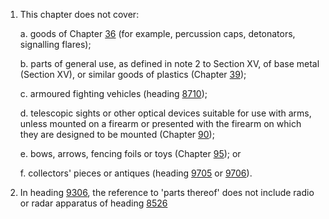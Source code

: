 1. This chapter does not cover:

    a. goods of Chapter [36](/chapters/36) (for example, percussion caps, detonators, signalling flares);
    
    b. parts of general use, as defined in note 2 to Section XV, of base metal (Section XV), or similar goods of plastics (Chapter [39](/chapters/39));
    
    c. armoured fighting vehicles (heading [8710](/headings/8710));
    
    d. telescopic sights or other optical devices suitable for use with arms, unless mounted on a firearm or presented with the firearm on which they are designed to be mounted (Chapter [90](/chapters/90));
    
    e. bows, arrows, fencing foils or toys (Chapter [95](/chapters/95)); or
    
    f. collectors' pieces or antiques (heading [9705](/headings/9705) or [9706](/headings/9706)).

2. In heading [9306](/headings/9306), the reference to 'parts thereof' does not include radio or radar apparatus of heading [8526](/headings/8526)
